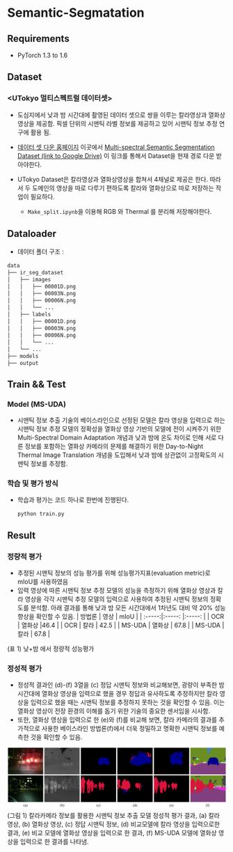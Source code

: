 # Semantic-Segmatation

## Requirements

- PyTorch 1.3 to 1.6

## Dataset

### <UTokyo 멀티스펙트럴 데이터셋>
- 도심지에서 낮과 밤 시간대에 촬영된 데이터 셋으로 쌍을 이루는 칼라영상과 열화상 영상을 제공함. 픽셀 단위의 시맨틱 라벨 정보를 제공하고 있어 시맨틱 정보 추정 연구에 활용 됨.

- [데이터 셋 다운 홈페이지](https://www.mi.t.u-tokyo.ac.jp/static/projects/mil_multispectral/) 이곳에서 [Multi-spectral Semantic Segmentation Dataset (link to Google Drive)](https://drive.google.com/drive/u/2/folders/0B7Loi-7ye3pPU2hWUC00djNFU00) 이 링크를 통해서 Dataset을  현재 경로 다운 받아야한다.

- UTokyo Dataset은 칼라영상과 열화상영상을 합쳐서 4채널로 제공은 한다. 따라서 두 도메인의 영상을 따로 다루기 편하도록 칼라와 열화상으로 따로 저장하는 작업이 필요하다.
  - ```Make_split.ipynb```을 이용해 RGB 와 Thermal 를 분리해 저장해야한다. 


## Dataloader


- 데이터 폴더 구조 :
```
data
├── ir_seg_dataset
│   ├── images
│   │   ├── 00001D.png
│   │   ├── 00003N.png
│   │   ├── 00006N.png
│   │   └── ...
│   ├── labels
│   │   ├── 00001D.png
│   │   ├── 00003N.png
│   │   ├── 00006N.png
│   │   └── ...
│   └── ...
├── models
├── output

```

## Train && Test 

### Model (MS-UDA)
-  시맨틱 정보 추출 기술의 베이스라인으로 선정된 모델은 칼라 영상을 입력으로 하는 시맨틱 정보 추정 모델의 정확성을 열화상 영상 기반의 모델에 전이 시켜주기 위한 Multi-Spectral Domain Adaptation 개념과 낮과 밤에 온도 차이로 인해 서로 다른 정보를 포함하는 열화상 카메라의 문제를 해결하기 위한 Day-to-Night Thermal Image Translation 개념을 도입해서 낮과 밤에 상관없이 고정확도의 시맨틱 정보를 추정함.  

### 학습 및 평가 방식 
- 학습과 평가는 코드 하나로 한번에 진행된다.
   ```
   python train.py
   ``` 

## Result

### 정량적 평가
- 추정된 시맨틱 정보의 성능 평가를 위해 성능평가지표(evaluation metric)로 mIoU를 사용하였음 
- 입력 영상에 따른 시맨틱 정보 추정 모델의 성능을 측정하기 위해 열화상 영상과 칼라 영상을 각각 시맨틱 추정 모델의 입력으로 사용하여 추정된 시맨틱 정보의 정확도를 분석함. 아래 결과를 통해 낮과 밤 모든 시간대에서 1차년도 대비 약 20% 성능 향상을 확인할 수 있음. 
| 방법론 | 영상 | mIoU |
| :-----:|:-----: |:-----: |
|   OCR  | 열화상 |46.4 |
|   OCR  |  칼라 | 42.5  |
|   MS-UDA  | 열화상 | 67.8 |
|   MS-UDA  |  칼라 | 67.8  |

(표 1) 낮+밤 에서 정량적 성능평가


### 정성적 평가
- 정성적 결과인 (d)-(f) 3열을 (c) 정답 시맨틱 정보와 비교해보면, 광량이 부족한 밤 시간대에 열화상 영상을 입력으로 했을 경우 정답과 유사하도록 추정하지만 칼라 영상을 입력으로 했을 때는 시맨틱 정보를 추정하지 못하는 것을 확인할 수 있음. 이는 열화상 영상이 전장 환경의 이해를 돕기 위한 기술의 중요한 센서임을 시사함. 
- 또한, 열화상 영상을 입력으로 한 (e)와 (f)를 비교해 보면, 칼라 카메라의 결과를 추가적으로 사용한 베이스라인 방법론(f)에서 더욱 정밀하고 명확한 시맨틱 정보를 예측한 것을 확인할 수 있음.

![visualize](images/MS-UDA-result.png)
(그림 1) 칼라카메라 정보를 활용한 시맨틱 정보 추출 모델 정성적 평가 결과, (a) 칼라 영상, (b) 열화상 영상, (c) 정답 시맨틱 정보, (d) 비교모델에 칼라 영상을 입력으로한 결과, (e) 비교 모델에 열화상 영상을 입력으로 한 결과, (f) MS-UDA 모델에 열화상 영상을 입력으로 한 결과를 나타냄. 